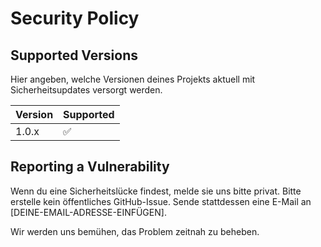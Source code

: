 # Security Policy

## Supported Versions

Hier angeben, welche Versionen deines Projekts aktuell mit Sicherheitsupdates versorgt werden.

| Version | Supported          |
| ------- | ------------------ |
| 1.0.x   | :white_check_mark: |


## Reporting a Vulnerability

Wenn du eine Sicherheitslücke findest, melde sie uns bitte privat.
Bitte erstelle kein öffentliches GitHub-Issue. Sende stattdessen eine E-Mail an [DEINE-EMAIL-ADRESSE-EINFÜGEN].

Wir werden uns bemühen, das Problem zeitnah zu beheben.
